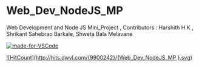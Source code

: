 # Web_Dev_NodeJS_MP
Web Development and Node JS Mini_Project , Contributors : Harshith H K , Shrikant Sahebrao Barkale, Shweta Bala Melavane


[![made-for-VSCode](https://img.shields.io/badge/Made%20for-VSCode-1f425f.svg)](https://code.visualstudio.com/)



[![HitCount](http://hits.dwyl.com/{9900242}/{Web_Dev_NodeJS_MP
}.svg)](http://hits.dwyl.com/{username}/{project-name})
